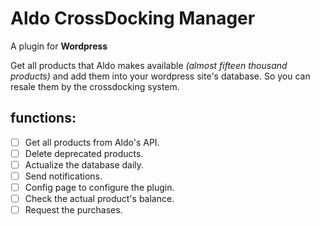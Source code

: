 # Aldo CrossDocking Manager

A plugin for **Wordpress**

Get all products that Aldo makes available *(almost fifteen thousand products)* and add them into your wordpress site's database. So you can resale them by the crossdocking system.
 
## functions:

- [ ] Get all products from Aldo's API.
- [ ] Delete deprecated products.
- [ ] Actualize the database daily.
- [ ] Send notifications.
- [ ] Config page to configure the plugin.
- [ ] Check the actual product's balance.
- [ ] Request the purchases.

